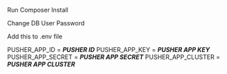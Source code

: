 Run Composer Install

Change DB User Password

Add this to .env file

PUSHER_APP_ID = ***PUSHER ID***
PUSHER_APP_KEY = ***PUSHER APP KEY***
PUSHER_APP_SECRET = ***PUSHER APP SECRET***
PUSHER_APP_CLUSTER = ***PUSHER APP CLUSTER***